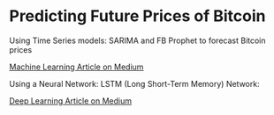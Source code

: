 # Predicting Future Prices of Bitcoin
Using Time Series models: SARIMA and FB Prophet to forecast Bitcoin prices

[Machine Learning Article on Medium](https://medium.com/@marcosan93/predicting-prices-of-bitcoin-with-machine-learning-3e83bb4dd35f?source=friends_link&sk=1a83064b8a1a75baea68c98c35c78092)

Using a Neural Network: LSTM (Long Short-Term Memory) Network:

[Deep Learning Article on Medium](https://medium.com/@marcosan93/predicting-bitcoin-prices-with-deep-learning-438bc3cf9a6f?source=friends_link&sk=44f05d6e5cc82590bf6f2bbe042853eb)
